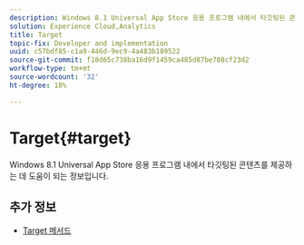```yaml
---
description: Windows 8.1 Universal App Store 응용 프로그램 내에서 타깃팅된 콘텐츠를 제공하는 데 도움이 되는 정보입니다.
solution: Experience Cloud,Analytics
title: Target
topic-fix: Developer and implementation
uuid: c57bdf85-c1a9-446d-9ec9-4a483b189522
source-git-commit: f18d65c738ba16d9f1459ca485d87be708cf23d2
workflow-type: tm+mt
source-wordcount: '32'
ht-degree: 18%

---
```



# Target{#target}

Windows 8.1 Universal App Store 응용 프로그램 내에서 타깃팅된 콘텐츠를 제공하는 데 도움이 되는 정보입니다.

## 추가 정보

+ [Target 메서드](/help/windows-appstore/target/target-methods.md)
